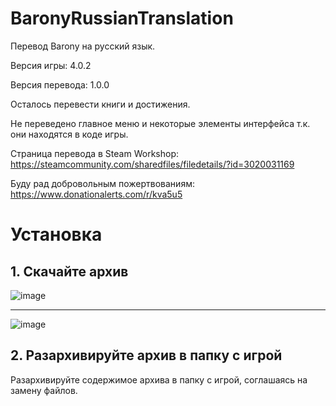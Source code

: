 # BaronyRussianTranslation
 
Перевод Barony на русский язык.

Версия игры: 4.0.2

Версия перевода: 1.0.0

Осталось перевести книги и достижения.

Не переведено главное меню и некоторые элементы интерфейса т.к. они находятся в коде игры.

Страница перевода в Steam Workshop:
https://steamcommunity.com/sharedfiles/filedetails/?id=3020031169

Буду рад добровольным пожертвованиям:
https://www.donationalerts.com/r/kva5u5

# Установка

## 1. Скачайте архив

![image](https://github.com/Kvasus/BaronyRussianTranslation/assets/84940635/6b35ef16-cff6-4400-8d27-ecef0c6605f5)

------------

![image](https://github.com/Kvasus/BaronyRussianTranslation/assets/84940635/53ff3af6-8581-4fc2-9a03-31521ba45393)

## 2. Разархивируйте архив в папку с игрой

Разархивируйте содержимое архива в папку с игрой, соглашаясь на замену файлов.
